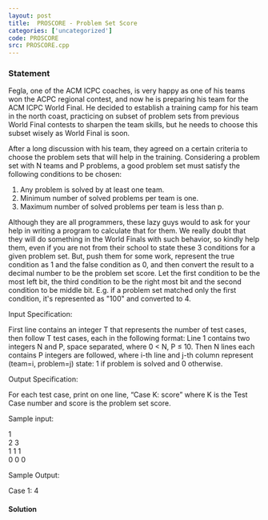 ```yaml
---
layout: post
title:  PROSCORE - Problem Set Score
categories: ['uncategorized']
code: PROSCORE
src: PROSCORE.cpp
---
```


### **Statement**

Fegla, one of the ACM ICPC coaches, is very happy as one of his teams won the
ACPC regional contest, and now he is preparing his team for the ACM ICPC World
Final. He decided to establish a training camp for his team in the north
coast, practicing on subset of problem sets from previous World Final contests
to sharpen the team skills, but he needs to choose this subset wisely as World
Final is soon.

After a long discussion with his team, they agreed on a certain criteria to
choose the problem sets that will help in the training. Considering a problem
set with N teams and P problems, a good problem set must satisfy the following
conditions to be chosen:

  1. Any problem is solved by at least one team.
  2. Minimum number of solved problems per team is one.
  3. Maximum number of solved problems per team is less than p.

Although they are all programmers, these lazy guys would to ask for your help
in writing a program to calculate that for them. We really doubt that they
will do something in the World Finals with such behavior, so kindly help them,
even if you are not from their school to state these 3 conditions for a given
problem set. But, push them for some work, represent the true condition as 1
and the false condition as 0, and then convert the result to a decimal number
to be the problem set score. Let the first condition to be the most left bit,
the third condition to be the right most bit and the second condition to be
middle bit. E.g. if a problem set matched only the first condition, it's
represented as "100" and converted to 4.

Input Specification:

First line contains an integer T that represents the number of test cases,
then follow T test cases, each in the following format: Line 1 contains two
integers N and P, space separated, where 0 < N, P ≤ 10. Then N lines each
contains P integers are followed, where i-th line and j-th column represent
(team=i, problem=j) state: 1 if problem is solved and 0 otherwise.

Output Specification:

For each test case, print on one line, “Case K: score” where K is the Test
Case number and score is the problem set score.

Sample input:

1  
2 3  
1 1 1  
0 0 0

Sample Output:

Case 1: 4



#### **Solution**



